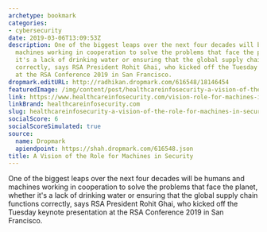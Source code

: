 ```yaml
---
archetype: bookmark
categories:
- cybersecurity
date: 2019-03-06T13:09:53Z
description: One of the biggest leaps over the next four decades will be humans and
  machines working in cooperation to solve the problems that face the planet, whether
  it's a lack of drinking water or ensuring that the global supply chain functions
  correctly, says RSA President Rohit Ghai, who kicked off the Tuesday keynote presentation
  at the RSA Conference 2019 in San Francisco.
dropmark.editURL: http://radhikan.dropmark.com/616548/18146454
featuredImage: /img/content/post/healthcareinfosecurity-a-vision-of-the-role-for-machines-in-security.jpg
link: https://www.healthcareinfosecurity.com/vision-role-for-machines-in-security-a-12124
linkBrand: healthcareinfosecurity.com
slug: healthcareinfosecurity-a-vision-of-the-role-for-machines-in-security
socialScore: 6
socialScoreSimulated: true
source:
  name: Dropmark
  apiendpoint: https://shah.dropmark.com/616548.json
title: A Vision of the Role for Machines in Security
---
```

One of the biggest leaps over the next four decades will be humans and machines working in cooperation to solve the problems that face the planet, whether it's a lack of drinking water or ensuring that the global supply chain functions correctly, says RSA President Rohit Ghai, who kicked off the Tuesday keynote presentation at the RSA Conference 2019 in San Francisco.

